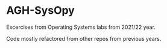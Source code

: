 # AGH-SysOpy
Excercises from Operating Systems labs from 2021/22 year.

Code mostly refactored from other repos from previous years.

